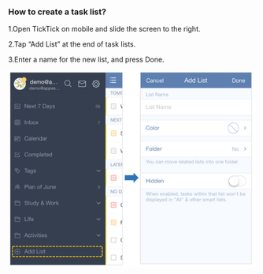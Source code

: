 ### How to create a task list?
1.Open TickTick on mobile and slide the screen to the right.

2.Tap “Add List” at the end of task lists.

3.Enter a name for the new list, and press Done.

![](../images/iosaddlist.png)